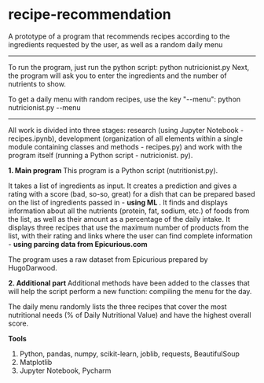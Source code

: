 # recipe-recommendation
A prototype of a program that recommends recipes according to the ingredients requested by the user, as well as a random daily menu

---------------------------------------------------------------------------------------------

To run the program, just run the python script: python nutricionist.py
Next, the program will ask you to enter the ingredients and the number of nutrients to show.

To get a daily menu with random recipes, use the key "--menu": python nutricionist.py --menu

---------------------------------------------------------------------------------------------
All work is divided into three stages: research (using Jupyter Notebook - recipes.ipynb), development (organization of all elements within a single module containing classes and methods - recipes.py) and work with the program itself (running a Python script - nutricionist. py).

<b> 1. Main program </b>
This program is a Python script (nutritionist.py).

It takes a list of ingredients as input.
It creates a prediction and gives a rating with a score (bad, so-so, great) for a dish that can be prepared based on the list of ingredients passed in - <b> using ML </b>.
It finds and displays information about all the nutrients (protein, fat, sodium, etc.) of foods from the list, as well as their amount as a percentage of the daily intake.
It displays three recipes that use the maximum number of products from the list, with their rating and links where the user can find complete information - <b> using parcing data from Epicurious.com </b>

The program uses a raw dataset from Epicurious prepared by HugoDarwood.

<b>2. Additional part </b>
Additional methods have been added to the classes that will help the script perform a new function: compiling the menu for the day.

The daily menu randomly lists the three recipes that cover the most nutritional needs (% of Daily Nutritional Value) and have the highest overall score.

<b> Tools </b>
1. Python, pandas, numpy, scikit-learn, joblib, requests, BeautifulSoup
2. Matplotlib
3. Jupyter Notebook, Pycharm
